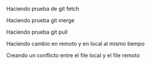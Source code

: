 Haciendo prueba de git fetch 

Haciendo prueba git merge

Haciendo prueba git pull

Haciendo cambio en remoto y en local al mismo tiempo

Creando un conflicto entre el file local y el file remoto
